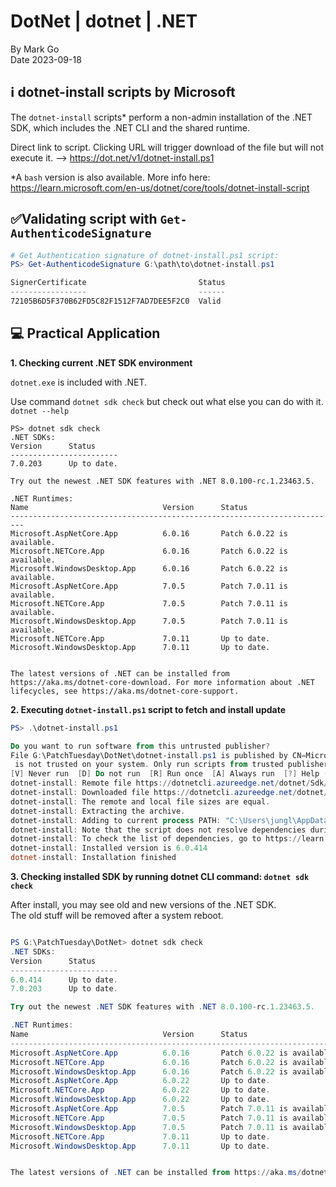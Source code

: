 # DotNet | dotnet | .NET

By Mark Go  
Date 2023-09-18

## :information_source: dotnet-install scripts by Microsoft

The `dotnet-install` scripts* perform a non-admin installation of the .NET SDK, which includes the .NET CLI and the shared runtime.

Direct link to script. Clicking URL will trigger download of the file but will not execute it. --> https://dot.net/v1/dotnet-install.ps1

*A `bash` version is also available. More info here: https://learn.microsoft.com/en-us/dotnet/core/tools/dotnet-install-script

## :white_check_mark:Validating script with `Get-AuthenticodeSignature`

```powershell
# Get Authentication signature of dotnet-install.ps1 script:
PS> Get-AuthenticodeSignature G:\path\to\dotnet-install.ps1

SignerCertificate                         Status                              StatusMessage                      Path
-----------------                         ------                              -------------                      ----
72105B6D5F370B62FD5C82F1512F7AD7DEE5F2C0  Valid                               Signature verified.                dotnet-install.ps1

```

## :computer: Practical Application 


**1. Checking current .NET SDK environment**

`dotnet.exe` is included with .NET. 

Use command `dotnet sdk check` but check out what else you can do with it. `dotnet --help`

```text
PS> dotnet sdk check
.NET SDKs:
Version      Status
------------------------
7.0.203      Up to date.

Try out the newest .NET SDK features with .NET 8.0.100-rc.1.23463.5.

.NET Runtimes:
Name                              Version      Status
-------------------------------------------------------------------------
Microsoft.AspNetCore.App          6.0.16       Patch 6.0.22 is available.
Microsoft.NETCore.App             6.0.16       Patch 6.0.22 is available.
Microsoft.WindowsDesktop.App      6.0.16       Patch 6.0.22 is available.
Microsoft.AspNetCore.App          7.0.5        Patch 7.0.11 is available.
Microsoft.NETCore.App             7.0.5        Patch 7.0.11 is available.
Microsoft.WindowsDesktop.App      7.0.5        Patch 7.0.11 is available.
Microsoft.NETCore.App             7.0.11       Up to date.
Microsoft.WindowsDesktop.App      7.0.11       Up to date.


The latest versions of .NET can be installed from https://aka.ms/dotnet-core-download. For more information about .NET lifecycles, see https://aka.ms/dotnet-core-support.
```

**2. Executing `dotnet-install.ps1` script to fetch and install update**

```powershell
PS> .\dotnet-install.ps1

Do you want to run software from this untrusted publisher?
File G:\PatchTuesday\DotNet\dotnet-install.ps1 is published by CN=Microsoft Corporation, O=Microsoft Corporation, L=Redmond, S=Washington, C=US and
 is not trusted on your system. Only run scripts from trusted publishers.
[V] Never run  [D] Do not run  [R] Run once  [A] Always run  [?] Help (default is "D"): R
dotnet-install: Remote file https://dotnetcli.azureedge.net/dotnet/Sdk/6.0.414/dotnet-sdk-6.0.414-win-x64.zip size is 262678092 bytes.
dotnet-install: Downloaded file https://dotnetcli.azureedge.net/dotnet/Sdk/6.0.414/dotnet-sdk-6.0.414-win-x64.zip size is 262678092 bytes.
dotnet-install: The remote and local file sizes are equal.
dotnet-install: Extracting the archive.
dotnet-install: Adding to current process PATH: "C:\Users\jungl\AppData\Local\Microsoft\dotnet\". Note: This change will not be visible if PowerShell was run as a child process.
dotnet-install: Note that the script does not resolve dependencies during installation.
dotnet-install: To check the list of dependencies, go to https://learn.microsoft.com/dotnet/core/install/windows#dependencies
dotnet-install: Installed version is 6.0.414
dotnet-install: Installation finished
```

**3. Checking installed SDK by running dotnet CLI command: `dotnet sdk check`**

After install, you may see old and new versions of the .NET SDK.  
The old stuff will be removed after a system reboot.  

```powershell

PS G:\PatchTuesday\DotNet> dotnet sdk check
.NET SDKs:
Version      Status     
------------------------
6.0.414      Up to date.
7.0.203      Up to date.

Try out the newest .NET SDK features with .NET 8.0.100-rc.1.23463.5.

.NET Runtimes:
Name                              Version      Status
-------------------------------------------------------------------------
Microsoft.AspNetCore.App          6.0.16       Patch 6.0.22 is available.
Microsoft.NETCore.App             6.0.16       Patch 6.0.22 is available.
Microsoft.WindowsDesktop.App      6.0.16       Patch 6.0.22 is available.
Microsoft.AspNetCore.App          6.0.22       Up to date.
Microsoft.NETCore.App             6.0.22       Up to date.
Microsoft.WindowsDesktop.App      6.0.22       Up to date.
Microsoft.AspNetCore.App          7.0.5        Patch 7.0.11 is available.
Microsoft.NETCore.App             7.0.5        Patch 7.0.11 is available.
Microsoft.WindowsDesktop.App      7.0.5        Patch 7.0.11 is available.
Microsoft.NETCore.App             7.0.11       Up to date.
Microsoft.WindowsDesktop.App      7.0.11       Up to date.


The latest versions of .NET can be installed from https://aka.ms/dotnet-core-download. For more information about .NET lifecycles, see https://aka.ms/dotnet-core-support.

```

